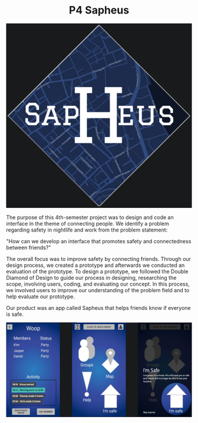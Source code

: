 # <div align="center">P4 Sapheus</div>

<div align="center">
  <img src="https://raw.githubusercontent.com/Stadsholt/P4-Sapheus/main/README-Images/Logo.png" width="1000">
</div>

The purpose of this 4th-semester project was to design and code an interface in the theme of connecting people. We identify a problem regarding safety in nightlife and work from the problem statement:

"How can we develop an interface that promotes safety and connectedness between friends?"

The overall focus was to improve safety by connecting friends. Through our design process, we created a prototype and afterwards we conducted an evaluation of the prototype. To design a prototype, we followed the Double Diamond of Design to guide our process in designing, researching the scope, involving users, coding, and evaluating our concept. In this process, we involved users to improve our understanding of the problem field and to help evaluate our prototype.

Our product was an app called Sapheus that helps friends know if everyone is safe.

<div align="center">
  <img src="https://raw.githubusercontent.com/Stadsholt/P4-Sapheus/main/README-Images/Interface.png" width="1000" />
</div>

